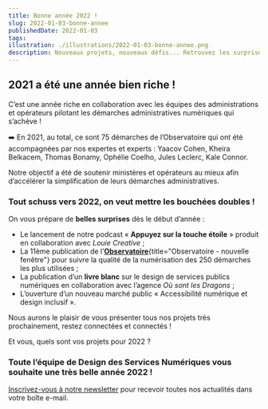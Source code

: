 ```yaml
---
title: Bonne année 2022 !
slug: 2022-01-03-bonne-annee
publishedDate: 2022-01-03
tags: 
illustration: ./illustrations/2022-01-03-bonne-annee.png
description: Nouveaux projets, nouveaux défis... Retrouvez les surprises à venir en 2022 chez Design Gouv !
---
```


## 2021 a été une année bien riche !

C’est une année riche en collaboration avec les équipes des administrations et opérateurs pilotant les démarches administratives numériques qui s’achève !

➡️ En 2021, au total, ce sont 75 démarches de l’Observatoire qui ont été accompagnées par nos expertes et experts : Yaacov Cohen, Kheira Belkacem, Thomas Bonamy, Ophélie Coelho, Jules Leclerc, Kale Connor.

Notre objectif a été de soutenir ministères et opérateurs au mieux afin d’accélérer la simplification de leurs démarches administratives. 

### Tout schuss vers 2022, on veut mettre les bouchées doubles ! 

On vous prépare de **belles surprises** dès le début d’année :

- Le lancement de notre podcast « **Appuyez sur la touche étoile** » produit en collaboration avec _Louie Creative_ ;
- La 11ème publication de l’[**Observatoire**](https://observatoire.numerique.gouv.fr/observatoire/){title="Observatoire - nouvelle fenêtre"} pour suivre la qualité de la numérisation des 250 démarches les plus utilisées ;
- La publication d’un **livre blanc** sur le design de services publics numériques en collaboration avec l’agence _Où sont les Dragons_ ;
- L’ouverture d’un nouveau marché public « Accessibilité numérique et design inclusif ».

Nous aurons le plaisir de vous présenter tous nos projets très prochainement, restez connectées et connectés !

Et vous, quels sont vos projets pour 2022 ?

### Toute l’équipe de Design des Services Numériques vous souhaite une très belle année 2022 !

[Inscrivez-vous à notre newsletter](/newsletter) pour recevoir toutes nos actualités dans votre boîte e-mail.
